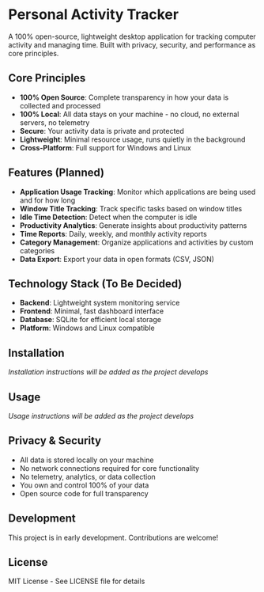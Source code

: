 # Personal Activity Tracker

A 100% open-source, lightweight desktop application for tracking computer activity and managing time. Built with privacy, security, and performance as core principles.

## Core Principles

- **100% Open Source**: Complete transparency in how your data is collected and processed
- **100% Local**: All data stays on your machine - no cloud, no external servers, no telemetry
- **Secure**: Your activity data is private and protected
- **Lightweight**: Minimal resource usage, runs quietly in the background
- **Cross-Platform**: Full support for Windows and Linux

## Features (Planned)

- **Application Usage Tracking**: Monitor which applications are being used and for how long
- **Window Title Tracking**: Track specific tasks based on window titles
- **Idle Time Detection**: Detect when the computer is idle
- **Productivity Analytics**: Generate insights about productivity patterns
- **Time Reports**: Daily, weekly, and monthly activity reports
- **Category Management**: Organize applications and activities by custom categories
- **Data Export**: Export your data in open formats (CSV, JSON)

## Technology Stack (To Be Decided)

- **Backend**: Lightweight system monitoring service
- **Frontend**: Minimal, fast dashboard interface
- **Database**: SQLite for efficient local storage
- **Platform**: Windows and Linux compatible

## Installation

*Installation instructions will be added as the project develops*

## Usage

*Usage instructions will be added as the project develops*

## Privacy & Security

- All data is stored locally on your machine
- No network connections required for core functionality
- No telemetry, analytics, or data collection
- You own and control 100% of your data
- Open source code for full transparency

## Development

This project is in early development. Contributions are welcome!

## License

MIT License - See LICENSE file for details